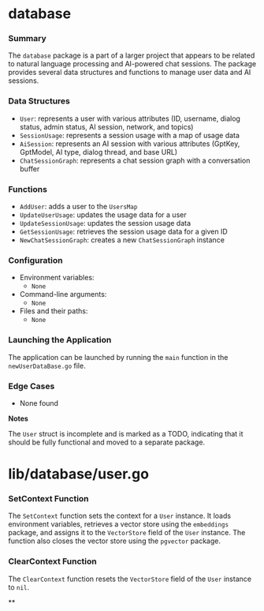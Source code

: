 **database**
================

### Summary

The `database` package is a part of a larger project that appears to be related to natural language processing and AI-powered chat sessions. The package provides several data structures and functions to manage user data and AI sessions.

### Data Structures

* `User`: represents a user with various attributes (ID, username, dialog status, admin status, AI session, network, and topics)
* `SessionUsage`: represents a session usage with a map of usage data
* `AiSession`: represents an AI session with various attributes (GptKey, GptModel, AI type, dialog thread, and base URL)
* `ChatSessionGraph`: represents a chat session graph with a conversation buffer

### Functions

* `AddUser`: adds a user to the `UsersMap`
* `UpdateUserUsage`: updates the usage data for a user
* `UpdateSessionUsage`: updates the session usage data
* `GetSessionUsage`: retrieves the session usage data for a given ID
* `NewChatSessionGraph`: creates a new `ChatSessionGraph` instance

### Configuration

* Environment variables:
	+ `None`
* Command-line arguments:
	+ `None`
* Files and their paths:
	+ `None`

### Launching the Application

The application can be launched by running the `main` function in the `newUserDataBase.go` file.

### Edge Cases

* None found

**Notes**

The `User` struct is incomplete and is marked as a TODO, indicating that it should be fully functional and moved to a separate package.

**lib/database/user.go**
=====================

### SetContext Function

The `SetContext` function sets the context for a `User` instance. It loads environment variables, retrieves a vector store using the `embeddings` package, and assigns it to the `VectorStore` field of the `User` instance. The function also closes the vector store using the `pgvector` package.

### ClearContext Function

The `ClearContext` function resets the `VectorStore` field of the `User` instance to `nil`.

**
